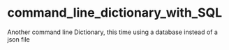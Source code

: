 # command_line_dictionary_with_SQL
Another command line Dictionary, this time using a database instead of a json file
